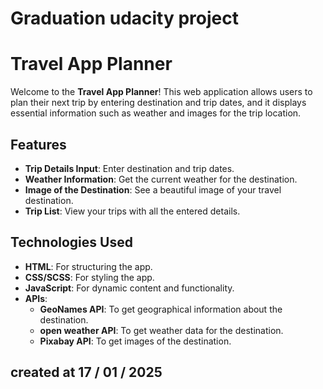 # Graduation udacity project
# Travel App Planner

Welcome to the **Travel App Planner**! This web application allows users to plan their next trip by entering destination and trip dates, and it displays essential information such as weather and images for the trip location.

## Features

- **Trip Details Input**: Enter destination and trip dates.
- **Weather Information**: Get the current weather for the destination.
- **Image of the Destination**: See a beautiful image of your travel destination.
- **Trip List**: View your trips with all the entered details.

## Technologies Used

- **HTML**: For structuring the app.
- **CSS/SCSS**: For styling the app.
- **JavaScript**: For dynamic content and functionality.
- **APIs**:
  - **GeoNames API**: To get geographical information about the destination.
  - **open weather API**: To get weather data for the destination.
  - **Pixabay API**: To get images of the destination.

## created at 17 / 01 / 2025